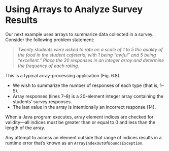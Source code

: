 # Using Arrays to Analyze Survey Results

Our next example uses arrays to summarize data collected in a survey. Consider the following problem statement:

> *Twenty students were asked to rate on a scale of 1 to 5 the quality of the food in the
student cafeteria, with 1 being “awful” and 5 being “excellent.” Place the 20 responses
in an integer array and determine the frequency of each rating.*


This is a typical array-processing application (Fig. 6.8). 

* We wish to summarize the number of responses of each type (that is, 1–5). 
* Array responses (lines 7–8) is a 20-element integer array containing the students’ survey responses. 
* The last value in the array is intentionally an incorrect response (14). 

 
When a Java program executes, array element indices are checked for validity—all indices must be greater than or equal 
to 0 and less than the length of the array. 

Any attempt to access an element outside that range of indices results
in a runtime error that’s known as an `ArrayIndexOutOfBoundsException`. 